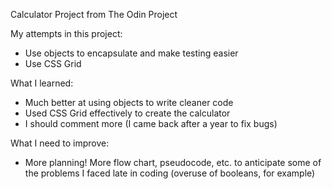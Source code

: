 Calculator Project from The Odin Project

My attempts in this project:
 - Use objects to encapsulate and make testing easier
 - Use CSS Grid

What I learned:
 - Much better at using objects to write cleaner code
 - Used CSS Grid effectively to create the calculator 
 - I should comment more (I came back after a year to fix bugs)

What I need to improve:
 - More planning! More flow chart, pseudocode, etc. to anticipate some of 
   the problems I faced late in coding (overuse of booleans, for example)